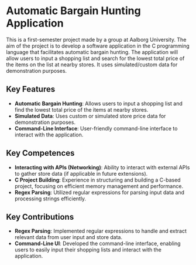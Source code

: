 # Automatic Bargain Hunting Application

This is a first-semester project made by a group at Aalborg University. The aim of the project is to develop a software application in the C programming language that facilitates automatic bargain hunting. The application will allow users to input a shopping list and search for the lowest total price of the items on the list at nearby stores. It uses simulated/custom data for demonstration purposes.

## Key Features

- **Automatic Bargain Hunting**: Allows users to input a shopping list and find the lowest total price of the items at nearby stores.
- **Simulated Data**: Uses custom or simulated store price data for demonstration purposes.
- **Command-Line Interface**: User-friendly command-line interface to interact with the application.

## Key Competences

- **Interacting with APIs (Networking)**: Ability to interact with external APIs to gather store data (if applicable in future extensions).
- **C Project Building**: Experience in structuring and building a C-based project, focusing on efficient memory management and performance.
- **Regex Parsing**: Utilized regular expressions for parsing input data and processing strings efficiently.

## Key Contributions

- **Regex Parsing**: Implemented regular expressions to handle and extract relevant data from user input and store data.
- **Command-Line UI**: Developed the command-line interface, enabling users to easily input their shopping lists and interact with the application.
